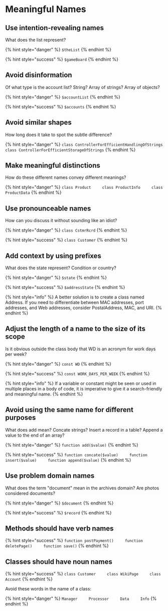 # Meaningful Names

## Use intention-revealing names

What does the list represent?

{% hint style="danger" %}
`$theList`
{% endhint %}

{% hint style="success" %}
`$gameBoard`
{% endhint %}

## Avoid disinformation

Of what type is the account list? String? Array of strings? Array of objects?

{% hint style="danger" %}
`$accountList`
{% endhint %}

{% hint style="success" %}
`$accounts`
{% endhint %}

## Avoid similar shapes

How long does it take to spot the subtle difference?

{% hint style="danger" %}
`class ControllerForEfficientHandlingOfStrings    
class ControllerForEfficientStorageOfStrings`
{% endhint %}

## Make meaningful distinctions

How do these different names convey different meanings?

{% hint style="danger" %}
`class Product    
class ProductInfo    
class ProductData`
{% endhint %}

## Use pronounceable names

How can you discuss it without sounding like an idiot?

{% hint style="danger" %}
`class CstmrRcrd`
{% endhint %}

{% hint style="success" %}
`class Customer`
{% endhint %}

## Add context by using prefixes

What does the state represent? Condition or country?

{% hint style="danger" %}
`$state`
{% endhint %}

{% hint style="success" %}
`$addressState`
{% endhint %}

{% hint style="info" %}
A better solution is to create a class named Address. If you need to differentiate between MAC addresses, port addresses, and Web addresses, consider PostalAddress, MAC, and URI.
{% endhint %}

## Adjust the length of a name to the size of its scope

Is it obvious outside the class body that WD is an acronym for work days per week?

{% hint style="danger" %}
`const WD`
{% endhint %}

{% hint style="success" %}
`const WORK_DAYS_PER_WEEK`
{% endhint %}

{% hint style="info" %}
If a variable or constant might be seen or used in multiple places in a body of code, it is imperative to give it a search-friendly and meaningful name.
{% endhint %}

## Avoid using the same name for different purposes

What does add mean? Concate strings? Insert a record in a table? Append a value to the end of an array?

{% hint style="danger" %}
`function add($value)`
{% endhint %}

{% hint style="success" %}
`function concate($value)    
function insert($value)    
function append($value)`
{% endhint %}

## Use problem domain names

What does the term "document" mean in the archives domain? Are photos considered documents?

{% hint style="danger" %}
`$document`
{% endhint %}

{% hint style="success" %}
`$record`
{% endhint %}

## Methods should have verb names

{% hint style="success" %}
`function postPayment()    
function deletePage()    
function save()`
{% endhint %}

## Classes should have noun names

{% hint style="success" %}
`class Customer    
class WikiPage    
class Account`
{% endhint %}

Avoid these words in the name of a class:

{% hint style="danger" %}
`Manager    
Processor    
Data    
Info`
{% endhint %}

